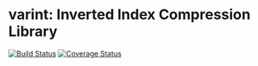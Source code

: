 varint: Inverted Index Compression Library
==========================================

[![Build Status](https://secure.travis-ci.org/stephanepoirier/varint.png?branch=master)](https://travis-ci.org/stephanepoirier/varint)
[![Coverage Status](https://coveralls.io/repos/github/stephanepoirier/varint/badge.svg?branch=coverage)](https://coveralls.io/github/stephanepoirier/varint?branch=coverage)
